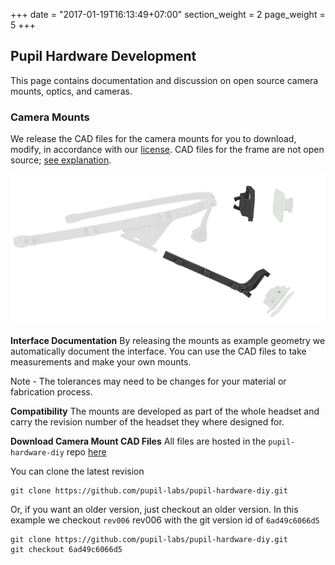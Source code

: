 +++
date = "2017-01-19T16:13:49+07:00"
section_weight = 2
page_weight = 5
+++

## Pupil Hardware Development

This page contains documentation and discussion on open source camera mounts, optics, and cameras. 

### Camera Mounts
We release the CAD files for the camera mounts for you to download, modify, in accordance with our [license](#license).  CAD files for the frame are not open source; [see explanation](#hardware). 

<p align="center">
	<img width="600" src="/images/pupil-hardware/explo_side_800_mounts.jpg" />
</p>

**Interface Documentation**
By releasing the mounts as example geometry we automatically document the interface. You can use the CAD files to take measurements and make your own mounts. 

<aside class="notice">
Note - The tolerances may need to be changes for your material or fabrication process.
</aside>

**Compatibility**
The mounts are developed as part of the whole headset and carry the revision number of the headset they where designed for.

**Download Camera Mount CAD Files**
All files are hosted in the `pupil-hardware-diy` repo [here](https://github.com/pupil-labs/pupil-hardware-diy)

You can clone the latest revision

```
git clone https://github.com/pupil-labs/pupil-hardware-diy.git
```

Or, if you want an older version, just checkout an older version.  In this example we checkout `rev006` rev006 with the git version id of `6ad49c6066d5`

```
git clone https://github.com/pupil-labs/pupil-hardware-diy.git 
git checkout 6ad49c6066d5
```  